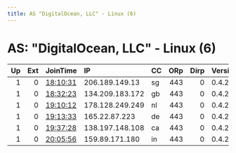 ```yaml
---
title: AS "DigitalOcean, LLC" - Linux (6)
---
```


# AS: "DigitalOcean, LLC" - Linux (6)

|   Up |   Ext | JoinTime                                                                                            | IP              | CC   |   ORp |   Dirp | Version   | Contact   | Nickname   |   eFamMembers |
|-----:|------:|:----------------------------------------------------------------------------------------------------|:----------------|:-----|------:|-------:|:----------|:----------|:-----------|--------------:|
|    1 |     0 | [18:10:31](https://metrics.torproject.org/rs.html#details/75C0854C41CBC730AE67102E110DC17E19CFA78F) | 206.189.149.13  | sg   |   443 |      0 | 0.4.2.6   | None      | Unnamed    |             1 |
|    1 |     0 | [18:32:23](https://metrics.torproject.org/rs.html#details/25DE8C9AE0706FB20C0AFEE4D0B75E72C97F72AE) | 134.209.183.172 | gb   |   443 |      0 | 0.4.2.6   | None      | Unnamed    |             1 |
|    1 |     0 | [19:10:12](https://metrics.torproject.org/rs.html#details/59C1F61668FDA4BE84DABBCF0A80EC0E530D9150) | 178.128.249.249 | nl   |   443 |      0 | 0.4.2.6   | None      | Unnamed    |             1 |
|    1 |     0 | [19:13:33](https://metrics.torproject.org/rs.html#details/6659F8B47BE0D57A3452A7F8C9326F0A76D5EE1E) | 165.22.87.223   | de   |   443 |      0 | 0.4.2.6   | None      | Unnamed    |             1 |
|    1 |     0 | [19:37:28](https://metrics.torproject.org/rs.html#details/863CD660DE6A4F72D014011BCC66E4A6A195B66F) | 138.197.148.108 | ca   |   443 |      0 | 0.4.2.6   | None      | Unnamed    |             1 |
|    1 |     0 | [20:05:56](https://metrics.torproject.org/rs.html#details/E9F2C3FCAA29BD2661FC95005C9C7B95A12B97B7) | 159.89.171.180  | in   |   443 |      0 | 0.4.2.6   | None      | Unnamed    |             1 |
